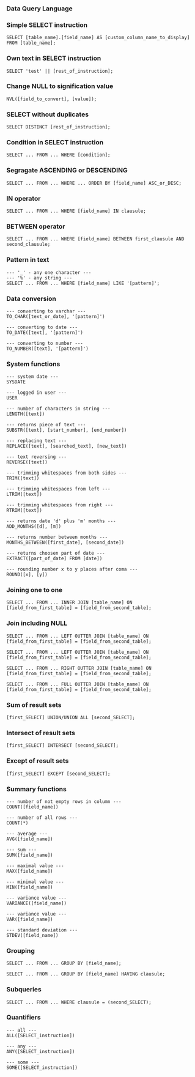 ### Data Query Language

### Simple SELECT instruction
```
SELECT [table_name].[field_name] AS [custom_column_name_to_display]
FROM [table_name];
```

### Own text in SELECT instruction
```
SELECT 'test' || [rest_of_instruction];
```

### Change NULL to signification value
```
NVL([field_to_convert], [value]);
```

### SELECT without duplicates
```
SELECT DISTINCT [rest_of_instruction];
```

### Condition in SELECT instruction
```
SELECT ... FROM ... WHERE [condition];
```

### Segragate ASCENDING or DESCENDING
```
SELECT ... FROM ... WHERE ... ORDER BY [field_name] ASC_or_DESC;
```

### IN operator
```
SELECT ... FROM ... WHERE [field_name] IN clausule;
```

### BETWEEN operator
```
SELECT ... FROM ... WHERE [field_name] BETWEEN first_clausule AND second_clausule;
```

### Pattern in text
```
--- '_' - any one character ---
--- '%' - any string ---
SELECT ... FROM ... WHERE [field_name] LIKE '[pattern]';
```

### Data conversion
```
--- converting to varchar ---
TO_CHAR([text_or_date], '[pattern]')
```

```
--- converting to date ---
TO_DATE([text], '[pattern]')
```

```
--- converting to number ---
TO_NUMBER([text], '[pattern]')
```

### System functions
```
--- system date ---
SYSDATE
```

```
--- logged in user ---
USER
```

```
--- number of characters in string ---
LENGTH([text])
```

```
--- returns piece of text ---
SUBSTR([text], [start_number], [end_number])
```

```
--- replacing text ---
REPLACE([text], [searched_text], [new_text])
```

```
--- text reversing ---
REVERSE([text])
```

```
--- trimming whitespaces from both sides ---
TRIM([text])
```

```
--- trimming whitespaces from left ---
LTRIM([text])
```

```
--- trimming whitespaces from right ---
RTRIM([text])
```

```
--- returns date 'd' plus 'm' months ---
ADD_MONTHS([d], [m])
```

```
--- returns number between months ---
MONTHS_BETWEEN([first_date], [second_date])
```

```
--- returns choosen part of date ---
EXTRACT([part_of_date] FROM [date])
```

```
--- rounding number x to y places after coma ---
ROUND([x], [y])
```

### Joining one to one
```
SELECT ... FROM ... INNER JOIN [table_name] ON [field_from_first_table] = [field_from_second_table];
```

### Join including NULL
```
SELECT ... FROM ... LEFT OUTTER JOIN [table_name] ON [field_from_first_table] = [field_from_second_table];
```

```
SELECT ... FROM ... LEFT OUTTER JOIN [table_name] ON [field_from_first_table] = [field_from_second_table];
```

```
SELECT ... FROM ... RIGHT OUTTER JOIN [table_name] ON [field_from_first_table] = [field_from_second_table];
```

```
SELECT ... FROM ... FULL OUTTER JOIN [table_name] ON [field_from_first_table] = [field_from_second_table];
```

### Sum of result sets
```
[first_SELECT] UNION/UNION ALL [second_SELECT];
```

### Intersect of result sets
```
[first_SELECT] INTERSECT [second_SELECT];
```

### Except of result sets
```
[first_SELECT] EXCEPT [second_SELECT];
```

### Summary functions
```
--- number of not empty rows in column ---
COUNT([field_name])
```

```
--- number of all rows ---
COUNT(*)
```

```
--- average ---
AVG([field_name])
```

```
--- sum ---
SUM([field_name])
```

```
--- maximal value ---
MAX([field_name])
```

```
--- minimal value ---
MIN([field_name])
```

```
--- variance value ---
VARIANCE([field_name])
```

```
--- variance value ---
VAR([field_name])
```

```
--- standard deviation ---
STDEV([field_name])
```

### Grouping
```
SELECT ... FROM ... GROUP BY [field_name];
```

```
SELECT ... FROM ... GROUP BY [field_name] HAVING clausule;
```

### Subqueries
```
SELECT ... FROM ... WHERE clausule = (second_SELECT);
```

### Quantifiers
```
--- all ---
ALL([SELECT_instruction])
```

```
--- any ---
ANY([SELECT_instruction])
```

```
--- some ---
SOME([SELECT_instruction])
```